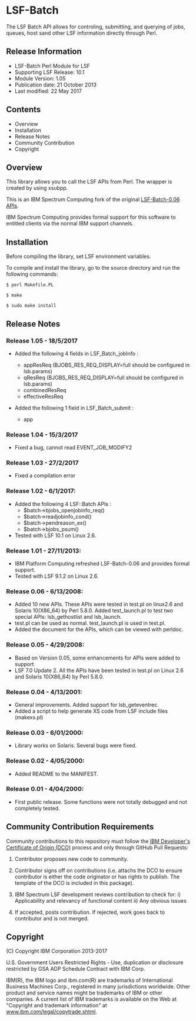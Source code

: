 # LSF-Batch

The LSF Batch API allows for controling, submitting, and querying of jobs, queues, host sand other LSF information directly through Perl.

## Release Information

* LSF-Batch Perl Module for LSF
* Supporting LSF Release: 10.1
* Module Version: 1.05
* Publication date: 21 October 2013
* Last modified: 22 May 2017

## Contents

* Overview
* Installation
* Release Notes
* Community Contribution
* Copyright

## Overview

This library allows you to call the LSF APIs from Perl. The wrapper is created by using xsubpp.

This is an IBM Spectrum Computing fork of the original [LSF-Batch-0.06 APIs](http://search.cpan.org/~lsfisv/).

IBM Spectrum Computing provides formal support for this software to entitled clients via the normal IBM support channels.

## Installation

Before compiling the library, set LSF environment variables.

To compile and install the library, go to the source directory and run the following commands:

`$ perl Makefile.PL`

`$ make`

`$ sudo make install`

## Release Notes

### Release 1.05 - 18/5/2017
  * Added the following 4 fields in LSF_Batch_jobInfo :
    - appResReq (BJOBS_RES_REQ_DISPLAY=full should be configured in lsb.params)
    - qResReq   (BJOBS_RES_REQ_DISPLAY=full should be configured in lsb.params)
    - combinedResReq
    - effectiveResReq

  * Added the following 1 field in LSF_Batch_submit :
    - app

### Release 1.04 - 15/3/2017
  * Fixed a bug, cannot read EVENT_JOB_MODIFY2

### Release 1.03 - 27/2/2017
  * Fixed a compilation error

### Release 1.02 - 6/1/2017:
  * Added the following 4 LSF::Batch APIs :
    - $batch->bjobs_openjobinfo_req()
    - $batch->readjobinfo_cond()
    - $batch->pendreason_ex()
    - $batch->bjobs_psum()
  * Tested with LSF 10.1 on Linux 2.6.

### Release 1.01 - 27/11/2013:
  * IBM Platform Computing refreshed LSF-Batch-0.06 and provides formal support.
  * Tested with LSF 9.1.2 on Linux 2.6.

### Release 0.06 - 6/13/2008:
  * Added 10 new APIs. These APIs were tested in test.pl on linux2.6 and Solaris 10(X86_64) by Perl 5.8.0. Added test_launch.pl to test two special APIs: lsb_gethostlist and lsb_launch.
  * test.pl can be used as normal. test_launch.pl is used in test.pl.
  * Added the document for the APIs, which can be viewed with perldoc.

### Release 0.05 - 4/29/2008:
  * Based on Version 0.05, some enhancements for APIs were added to support 
  * LSF 7.0 Update 2. All the APIs have been tested in test.pl on Linux 2.6 and Solaris 10(X86_64) by Perl 5.8.0.

### Release 0.04 - 4/13/2001:
  * General improvements. Added support for lsb_geteventrec. 
  * Added a script to help generate XS code from LSF include files (makexs.pl)

### Release 0.03 - 6/01/2000:
  * Library works on Solaris. Several bugs were fixed.

### Release 0.02 - 4/05/2000:
  * Added README to the MANIFEST.

### Release 0.01 - 4/04/2000:
  * First public release. Some functions were not totally debugged and not completely tested.

## Community Contribution Requirements

Community contributions to this repository must follow the [IBM Developer's Certificate of Origin (DCO)](https://github.com/IBMSpectrumComputing/perlAPI/blob/master/LSF-Batch/IBMDCO.md) process and only through GitHub Pull Requests:

 1. Contributor proposes new code to community.

 2. Contributor signs off on contributions 
    (i.e. attachs the DCO to ensure contributor is either the code 
    originator or has rights to publish. The template of the DCO is included in
    this package).
 
 3. IBM Spectrum LSF development reviews contribution to check for:
    i)  Applicability and relevancy of functional content 
    ii) Any obvious issues

 4. If accepted, posts contribution. If rejected, work goes back to contributor and is not merged.

## Copyright

(C) Copyright IBM Corporation 2013-2017

U.S. Government Users Restricted Rights - Use, duplication or disclosure 
restricted by GSA ADP Schedule Contract with IBM Corp.

IBM(R), the IBM logo and ibm.com(R) are trademarks of International Business Machines Corp., 
registered in many jurisdictions worldwide. Other product and service names might be trademarks 
of IBM or other companies. A current list of IBM trademarks is available on the Web at 
"Copyright and trademark information" at www.ibm.com/legal/copytrade.shtml.

